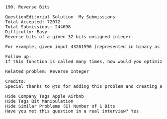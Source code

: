 <pre>
190. Reverse Bits  

QuestionEditorial Solution  My Submissions
Total Accepted: 72072
Total Submissions: 244698
Difficulty: Easy
Reverse bits of a given 32 bits unsigned integer.

For example, given input 43261596 (represented in binary as 00000010100101000001111010011100), return 964176192 (represented in binary as 00111001011110000010100101000000).

Follow up:
If this function is called many times, how would you optimize it?

Related problem: Reverse Integer

Credits:
Special thanks to @ts for adding this problem and creating all test cases.

Hide Company Tags Apple Airbnb
Hide Tags Bit Manipulation
Hide Similar Problems (E) Number of 1 Bits
Have you met this question in a real interview? Yes  
</pre>
